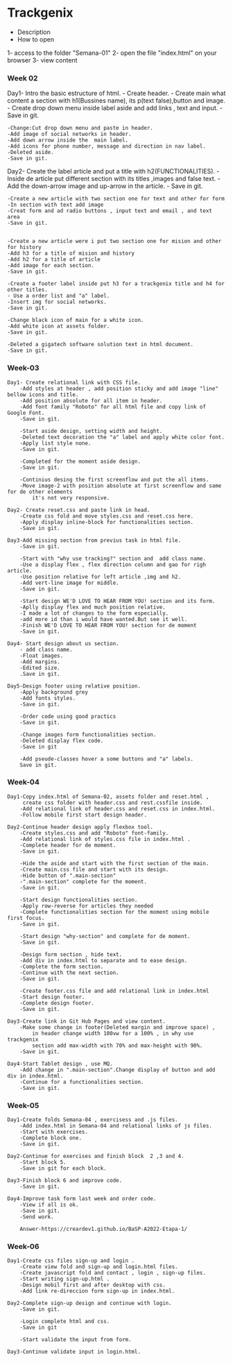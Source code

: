# Trackgenix
- Description
- How to open

1- access to the folder "Semana-01"
2- open the file "index.html" on your browser
3- view content
### Week 02
Day1- Intro the basic estructure of html.
    - Create header.
    - Create main what content a section with h1(Bussines name), its p(text false),button  and image.
    - Create drop down menu inside label aside and add links , text and input.
    -Save in git.

    -Change:Cut drop down menu and paste in header.
    -Add image of social networks in header.
    -Add down arrow inside the  main label. 
    -Add icons for phone number, message and direction in nav label.
    -Deleted aside.
    -Save in git.

Day2- Create the label article and put a title with h2(FUNCTIONALITIES).
    - Inside de article put different section with its titles ,images and  false text.
    - Add the down-arrow image and up-arrow in the  article.
    - Save in git.

    -Create a new article with two section one for text and other for form
    -In section with text add image
    -Creat form and ad radio buttons , input text and email , and text area
    -Save in git.

    
    -Create a new article were i put two section one for mision and other for history
    -Add h3 for a title of mision and history
    -Add h2 for a title of article
    -Add image for each section.
    -Save in git.

    -Create a footer label inside put h3 for a trackgenix title and h4 for other titles.
    - Use a order list and "a" label.
    -Insert img for social networks.
    -Save in git.

    -Change black icon of main for a white icon.
    -Add white icon at assets folder.
    -Save in git.

    -Deleted a gigatech software solution text in html document.
    -Save in git.
### Week-03

    Day1- Create relational link with CSS file.
        -Add styles at header , add position sticky and add image "line" bellow icons and title.
        -Add position absolute for all item in header.
        -Add font family "Roboto" for all html file and copy link of Google Font.
        -Save in git.

        -Start aside design, setting width and height.
        -Deleted text decoration the "a" label and apply white color font.
        -Apply list style none.
        -Save in git.

        -Completed for the moment aside design.
        -Save in git.

        -Continius desing the first screenflow and put the all items.
        -Move image-2 with position absolute at first screenflow and same for de other elements
            it's not very responsive.

    Day2- Create reset.css and paste link in head.
        -Create css fold and move styles.css and reset.css here.
        -Apply display inline-block for functionalities section.
        -Save in git.

    Day3-Add missing section from previus task in html file.
        -Save in git.

        -Start with "why use tracking?" section and  add class name.
        -Use a display flex , flex direction column and gao for righ article.
        -Use position relative for left article ,img and h2.
        -Add vert-line image for middle.
        -Save in git. 

        -Start design WE'D LOVE TO HEAR FROM YOU! section and its form.
        -Aplly display flex and much position relative.
        -I made a lot of changes to the form especially.
        -add more id than i would have wanted.But see it well.
        -Finish WE'D LOVE TO HEAR FROM YOU! section for de moment
        -Save in git.

    Day4- Start design about us section.
        - add class name.
        -Float images.
        -Add margins.
        -Edited size.
        .Save in git.

    Day5-Design footer using relative position.
        -Apply background grey 
        -Add fonts styles.
        -Save in git.

        -Order code using good practics
        -Save in git.

        -Change images form functionalities section.
        -Deleted display flex code. 
        -Save in git

        -Add pseude-classes hover a some buttons and "a" labels.
        Save in git. 

### Week-04 

    Day1-Copy index.html of Semana-02, assets folder and reset.html ,
         create css folder with header.css and rest.cssfile inside.
        -Add relational link of header.css and reset.css in index.html.
        -Follow mobile first start design header.

    Day2-Continue header design apply flexbox tool.
        -Create styles.css and add "Roboto" font-family.
        -Add relational link of styles.css file in index.html .
        -Complete header for de moment.
        -Save in git.

        -Hide the aside and start with the first section of the main.
        -Create main.css file and start with its design.
        -Hide button of ".main-section" 
        -".main-section" complete for the moment.
        -Save in git.

        -Start design functionalities section.
        -Apply row-reverse for articles they needed
        -Complete functionalities section for the moment using mobile first focus.
        -Save in git.

        -Start design "why-section" and complete for de moment.
        -Save in git.

        -Design form section , hide text.
        -Add div in index.html to separate and to ease design.
        -Complete the form section.
        -Continue with the next section.
        -Save in git.

        -Create footer.css file and add relational link in index.html
        -Start design footer.
        -Complete design footer.
        -Save in git.

    Day3-Create link in Git Hub Pages and view content.
        -Make some change in footer(Deleted margin and improve space) , 
            in header change width 100vw for a 100% , in why use trackgenix 
            section add max-width with 70% and max-height with 90%.
        -Save in git.

    Day4-Start Tablet design , use MQ.
        -Add change in ".main-section".Change display of button and add div in index.html.
        -Continue for a functionalities section.
        -Save in git.

### Week-05

    Day1-Create folds Semana-04 , exercisess and .js files.
        -Add index.html in Semana-04 and relational links of js files.
        -Start with exercises. 
        -Complete block one.
        -Save in git.

    Day2-Continue for exercises and finish block  2 ,3 and 4.
        -Start block 5.
        -Save in git for each block. 
    
    Day3-Finish block 6 and improve code.
        -Save in git.

    Day4-Improve task form last week and order code.
        -View if all is ok.
        -Save in git.
        -Send work.

        Answer-https://creardev1.github.io/BaSP-A2022-Etapa-1/
    
### Week-06

    Day1-Create css files sign-up and login .
        -Create view fold and sign-up and login.html files.
        -Create javascript fold and contact , login , sign-up files.
        -Start writing sign-up.html .
        -Design mobil first and after desktop with css.
        -Add link re-direccion form sign-up in index.html.
        
    Day2-Complete sign-up design and continue with login.
        -Save in git.

        -Login complete html and css.
        -Save in git

        -Start validate the input from form.
    
    Day3-Continue validate input in login.html.